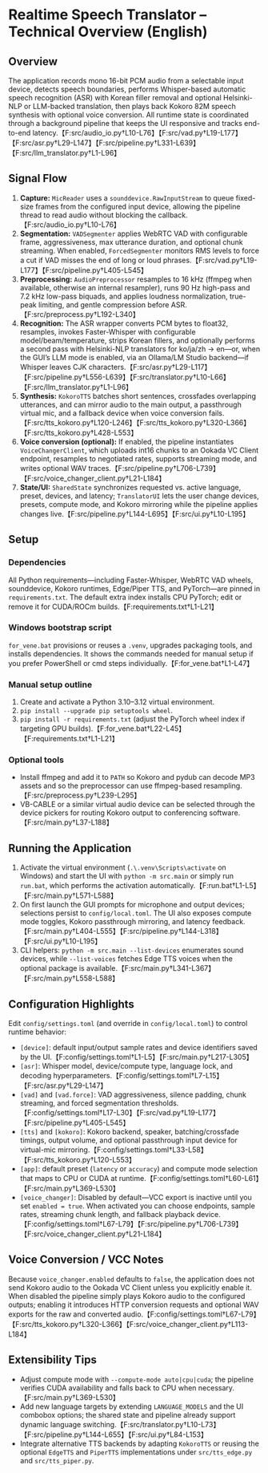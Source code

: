 # Realtime Speech Translator – Technical Overview (English)

## Overview
The application records mono 16-bit PCM audio from a selectable input device, detects speech boundaries, performs Whisper-based automatic speech recognition (ASR) with Korean filler removal and optional Helsinki-NLP or LLM-backed translation, then plays back Kokoro 82M speech synthesis with optional voice conversion. All runtime state is coordinated through a background pipeline that keeps the UI responsive and tracks end-to-end latency.【F:src/audio_io.py†L10-L76】【F:src/vad.py†L19-L177】【F:src/asr.py†L29-L147】【F:src/pipeline.py†L331-L639】【F:src/llm_translator.py†L1-L96】

## Signal Flow
1. **Capture:** `MicReader` uses a `sounddevice.RawInputStream` to queue fixed-size frames from the configured input device, allowing the pipeline thread to read audio without blocking the callback.【F:src/audio_io.py†L10-L76】
2. **Segmentation:** `VADSegmenter` applies WebRTC VAD with configurable frame, aggressiveness, max utterance duration, and optional chunk streaming. When enabled, `ForcedSegmenter` monitors RMS levels to force a cut if VAD misses the end of long or loud phrases.【F:src/vad.py†L19-L177】【F:src/pipeline.py†L405-L545】
3. **Preprocessing:** `AudioPreprocessor` resamples to 16 kHz (ffmpeg when available, otherwise an internal resampler), runs 90 Hz high-pass and 7.2 kHz low-pass biquads, and applies loudness normalization, true-peak limiting, and gentle compression before ASR.【F:src/preprocess.py†L192-L340】
4. **Recognition:** The ASR wrapper converts PCM bytes to float32, resamples, invokes Faster-Whisper with configurable model/beam/temperature, strips Korean fillers, and optionally performs a second pass with Helsinki-NLP translators for ko/ja/zh → en—or, when the GUI’s LLM mode is enabled, via an Ollama/LM Studio backend—if Whisper leaves CJK characters.【F:src/asr.py†L29-L117】【F:src/pipeline.py†L556-L639】【F:src/translator.py†L10-L66】【F:src/llm_translator.py†L1-L96】
5. **Synthesis:** `KokoroTTS` batches short sentences, crossfades overlapping utterances, and can mirror audio to the main output, a passthrough virtual mic, and a fallback device when voice conversion fails.【F:src/tts_kokoro.py†L120-L246】【F:src/tts_kokoro.py†L320-L366】【F:src/tts_kokoro.py†L428-L553】
6. **Voice conversion (optional):** If enabled, the pipeline instantiates `VoiceChangerClient`, which uploads int16 chunks to an Ookada VC Client endpoint, resamples to negotiated rates, supports streaming mode, and writes optional WAV traces.【F:src/pipeline.py†L706-L739】【F:src/voice_changer_client.py†L21-L184】
7. **State/UI:** `SharedState` synchronizes requested vs. active language, preset, devices, and latency; `TranslatorUI` lets the user change devices, presets, compute mode, and Kokoro mirroring while the pipeline applies changes live.【F:src/pipeline.py†L144-L695】【F:src/ui.py†L10-L195】

## Setup
### Dependencies
All Python requirements—including Faster-Whisper, WebRTC VAD wheels, sounddevice, Kokoro runtimes, Edge/Piper TTS, and PyTorch—are pinned in `requirements.txt`. The default extra index installs CPU PyTorch; edit or remove it for CUDA/ROCm builds.【F:requirements.txt†L1-L21】

### Windows bootstrap script
`for_vene.bat` provisions or reuses a `.venv`, upgrades packaging tools, and installs dependencies. It shows the commands needed for manual setup if you prefer PowerShell or cmd steps individually.【F:for_vene.bat†L1-L47】

### Manual setup outline
1. Create and activate a Python 3.10–3.12 virtual environment.
2. `pip install --upgrade pip setuptools wheel`.
3. `pip install -r requirements.txt` (adjust the PyTorch wheel index if targeting GPU builds).【F:for_vene.bat†L22-L45】【F:requirements.txt†L1-L21】

### Optional tools
- Install ffmpeg and add it to `PATH` so Kokoro and pydub can decode MP3 assets and so the preprocessor can use ffmpeg-based resampling.【F:src/preprocess.py†L239-L295】
- VB-CABLE or a similar virtual audio device can be selected through the device pickers for routing Kokoro output to conferencing software.【F:src/main.py†L37-L188】

## Running the Application
1. Activate the virtual environment (`.\.venv\Scripts\activate` on Windows) and start the UI with `python -m src.main` or simply run `run.bat`, which performs the activation automatically.【F:run.bat†L1-L5】【F:src/main.py†L571-L588】
2. On first launch the GUI prompts for microphone and output devices; selections persist to `config/local.toml`. The UI also exposes compute mode toggles, Kokoro passthrough mirroring, and latency feedback.【F:src/main.py†L404-L555】【F:src/pipeline.py†L144-L318】【F:src/ui.py†L10-L195】
3. CLI helpers: `python -m src.main --list-devices` enumerates sound devices, while `--list-voices` fetches Edge TTS voices when the optional package is available.【F:src/main.py†L341-L367】【F:src/main.py†L558-L588】

## Configuration Highlights
Edit `config/settings.toml` (and override in `config/local.toml`) to control runtime behavior:
- `[device]`: default input/output sample rates and device identifiers saved by the UI.【F:config/settings.toml†L1-L5】【F:src/main.py†L217-L305】
- `[asr]`: Whisper model, device/compute type, language lock, and decoding hyperparameters.【F:config/settings.toml†L7-L15】【F:src/asr.py†L29-L147】
- `[vad]` and `[vad.force]`: VAD aggressiveness, silence padding, chunk streaming, and forced segmentation thresholds.【F:config/settings.toml†L17-L30】【F:src/vad.py†L19-L177】【F:src/pipeline.py†L405-L545】
- `[tts]` and `[kokoro]`: Kokoro backend, speaker, batching/crossfade timings, output volume, and optional passthrough input device for virtual-mic mirroring.【F:config/settings.toml†L33-L58】【F:src/tts_kokoro.py†L120-L553】
- `[app]`: default preset (`latency` or `accuracy`) and compute mode selection that maps to CPU or CUDA at runtime.【F:config/settings.toml†L60-L61】【F:src/main.py†L369-L530】
- `[voice_changer]`: Disabled by default—VCC export is inactive until you set `enabled = true`. When activated you can choose endpoints, sample rates, streaming chunk length, and fallback playback device.【F:config/settings.toml†L67-L79】【F:src/pipeline.py†L706-L739】【F:src/voice_changer_client.py†L21-L184】

## Voice Conversion / VCC Notes
Because `voice_changer.enabled` defaults to `false`, the application does not send Kokoro audio to the Ookada VC Client unless you explicitly enable it. When disabled the pipeline simply plays Kokoro audio to the configured outputs; enabling it introduces HTTP conversion requests and optional WAV exports for the raw and converted audio.【F:config/settings.toml†L67-L79】【F:src/tts_kokoro.py†L320-L366】【F:src/voice_changer_client.py†L113-L184】

## Extensibility Tips
- Adjust compute mode with `--compute-mode auto|cpu|cuda`; the pipeline verifies CUDA availability and falls back to CPU when necessary.【F:src/main.py†L369-L530】
- Add new language targets by extending `LANGUAGE_MODELS` and the UI combobox options; the shared state and pipeline already support dynamic language switching.【F:src/translator.py†L10-L73】【F:src/pipeline.py†L144-L655】【F:src/ui.py†L84-L153】
- Integrate alternative TTS backends by adapting `KokoroTTS` or reusing the optional `EdgeTTS` and `PiperTTS` implementations under `src/tts_edge.py` and `src/tts_piper.py`.
